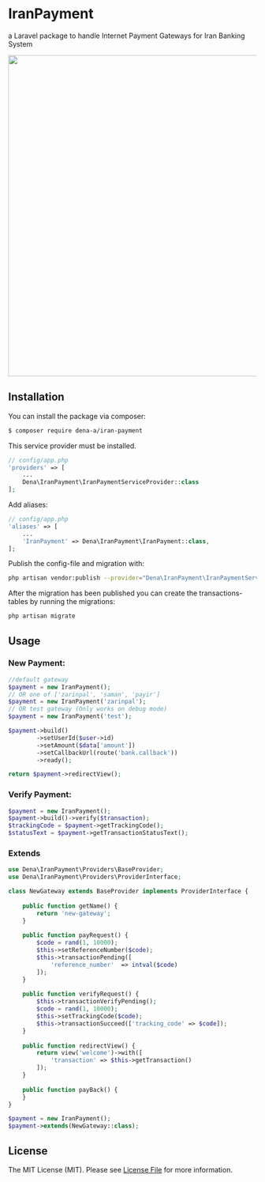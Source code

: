 # IranPayment
a Laravel package to handle Internet Payment Gateways for Iran Banking System

<p align="center"><a href="https://github.com/dena-a/iran-payment" target="_blank"><img width="650" src="https://raw.githubusercontent.com/dena-a/iran-payment/master/images/screen.png"></a></p>

## Installation

You can install the package via composer:
``` bash
$ composer require dena-a/iran-payment
```

This service provider must be installed.
```php
// config/app.php
'providers' => [
    ...
    Dena\IranPayment\IranPaymentServiceProvider::class
];
```

Add aliases:
```php
// config/app.php
'aliases' => [
    ...
    'IranPayment' => Dena\IranPayment\IranPayment::class,
];
```

Publish the config-file and migration with:
```bash
php artisan vendor:publish --provider="Dena\IranPayment\IranPaymentServiceProvider"
```
After the migration has been published you can create the transactions-tables by
running the migrations:
```bash
php artisan migrate
```

## Usage

### New Payment:
```php
//default gateway
$payment = new IranPayment();
// OR one of ['zarinpal', 'saman', 'payir']
$payment = new IranPayment('zarinpal');
// OR test gateway (Only works on debug mode)
$payment = new IranPayment('test');

$payment->build()
        ->setUserId($user->id)
        ->setAmount($data['amount'])
        ->setCallbackUrl(route('bank.callback'))
        ->ready();

return $payment->redirectView();
```

### Verify Payment:
```php
$payment = new IranPayment();
$payment->build()->verify($transaction);
$trackingCode = $payment->getTrackingCode();
$statusText = $payment->getTransactionStatusText();
```
### Extends
```php
use Dena\IranPayment\Providers\BaseProvider;
use Dena\IranPayment\Providers\ProviderInterface;

class NewGateway extends BaseProvider implements ProviderInterface {
    
    public function getName() {
        return 'new-gateway';
    }
    
    public function payRequest() {
        $code = rand(1, 10000);
        $this->setReferenceNumber($code);
        $this->transactionPending([
            'reference_number'	=> intval($code)
        ]);
    }
    
    public function verifyRequest() {
        $this->transactionVerifyPending();
        $code = rand(1, 10000);
        $this->setTrackingCode($code);
		$this->transactionSucceed(['tracking_code' => $code]);
    }
    
    public function redirectView() {
        return view('welcome')->with([
            'transaction' => $this->getTransaction()
        ]);
    }
    
    public function payBack() {
    }
}

$payment = new IranPayment();
$payment->extends(NewGateway::class);
```

## License

The MIT License (MIT). Please see [License File](LICENSE.md) for more information.
